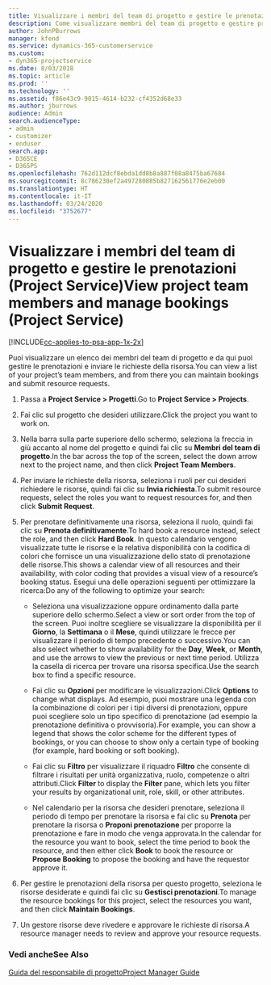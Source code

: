 ```yaml
---
title: Visualizzare i membri del team di progetto e gestire le prenotazioni
description: Come visualizzare membri del team di progetto e gestire prenotazioni in Project Service
author: JohnPBurrows
manager: kfend
ms.service: dynamics-365-customerservice
ms.custom:
- dyn365-projectservice
ms.date: 8/03/2018
ms.topic: article
ms.prod: ''
ms.technology: ''
ms.assetid: f86e43c9-9015-4614-b232-cf4352d68e33
ms.author: jburrows
audience: Admin
search.audienceType:
- admin
- customizer
- enduser
search.app:
- D365CE
- D365PS
ms.openlocfilehash: 762d112dcf8ebda1dd8b8a887f08a8475ba67684
ms.sourcegitcommit: 8c786230ef2a497280885b827162561776e2eb00
ms.translationtype: HT
ms.contentlocale: it-IT
ms.lasthandoff: 03/24/2020
ms.locfileid: "3752677"
---
```

# <a name="view-project-team-members-and-manage-bookings-project-service"></a><span data-ttu-id="6b763-103">Visualizzare i membri del team di progetto e gestire le prenotazioni (Project Service)</span><span class="sxs-lookup"><span data-stu-id="6b763-103">View project team members and manage bookings (Project Service)</span></span>

[!INCLUDE[cc-applies-to-psa-app-1x-2x](../includes/cc-applies-to-psa-app-1x-2x.md)]

<span data-ttu-id="6b763-104">Puoi visualizzare un elenco dei membri del team di progetto e da qui puoi gestire le prenotazioni e inviare le richieste della risorsa.</span><span class="sxs-lookup"><span data-stu-id="6b763-104">You can view a list of your project’s team members, and from there you can maintain bookings and submit resource requests.</span></span>  
  
1.  <span data-ttu-id="6b763-105">Passa a **Project Service > Progetti**.</span><span class="sxs-lookup"><span data-stu-id="6b763-105">Go to **Project Service > Projects**.</span></span>  
  
2.  <span data-ttu-id="6b763-106">Fai clic sul progetto che desideri utilizzare.</span><span class="sxs-lookup"><span data-stu-id="6b763-106">Click the project you want to work on.</span></span>  
  
3.  <span data-ttu-id="6b763-107">Nella barra sulla parte superiore dello schermo, seleziona la freccia in giù accanto al nome del progetto e quindi fai clic su **Membri del team di progetto**.</span><span class="sxs-lookup"><span data-stu-id="6b763-107">In the bar across the top of the screen, select the down arrow next to the project name, and then click **Project Team Members**.</span></span>  
  
4.  <span data-ttu-id="6b763-108">Per inviare le richieste della risorsa, seleziona i ruoli per cui desideri richiedere le risorse, quindi fai clic su **Invia richiesta**.</span><span class="sxs-lookup"><span data-stu-id="6b763-108">To submit resource requests, select the roles you want to request resources for, and then click **Submit Request**.</span></span>  
  
5.  <span data-ttu-id="6b763-109">Per prenotare definitivamente una risorsa, seleziona il ruolo, quindi fai clic su **Prenota definitivamente**.</span><span class="sxs-lookup"><span data-stu-id="6b763-109">To hard book a resource instead, select the role, and then click **Hard Book**.</span></span> <span data-ttu-id="6b763-110">In questo calendario vengono visualizzate tutte le risorse e la relativa disponibilità con la codifica di colori che fornisce un una visualizzazione dello stato di prenotazione delle risorse.</span><span class="sxs-lookup"><span data-stu-id="6b763-110">This shows a calendar view of all resources and their availability, with color coding that provides a visual view of a resource’s booking status.</span></span> <span data-ttu-id="6b763-111">Esegui una delle operazioni seguenti per ottimizzare la ricerca:</span><span class="sxs-lookup"><span data-stu-id="6b763-111">Do any of the following to optimize your search:</span></span>  
  
    -   <span data-ttu-id="6b763-112">Seleziona una visualizzazione oppure ordinamento dalla parte superiore dello schermo.</span><span class="sxs-lookup"><span data-stu-id="6b763-112">Select a view or sort order from the top of the screen.</span></span> <span data-ttu-id="6b763-113">Puoi inoltre scegliere se visualizzare la disponibilità per il **Giorno**, la **Settimana** o il **Mese**, quindi utilizzare le frecce per visualizzare il periodo di tempo precedente o successivo.</span><span class="sxs-lookup"><span data-stu-id="6b763-113">You can also select whether to show availability for the **Day**, **Week**, or **Month**, and use the arrows to view the previous or next time period.</span></span> <span data-ttu-id="6b763-114">Utilizza la casella di ricerca per trovare una risorsa specifica.</span><span class="sxs-lookup"><span data-stu-id="6b763-114">Use the search box to find a specific resource.</span></span>  
  
    -   <span data-ttu-id="6b763-115">Fai clic su **Opzioni** per modificare le visualizzazioni.</span><span class="sxs-lookup"><span data-stu-id="6b763-115">Click **Options** to change what displays.</span></span> <span data-ttu-id="6b763-116">Ad esempio, puoi mostrare una legenda con la combinazione di colori per i tipi diversi di prenotazioni, oppure puoi scegliere solo un tipo specifico di prenotazione (ad esempio la prenotazione definitiva o provvisoria).</span><span class="sxs-lookup"><span data-stu-id="6b763-116">For example, you can show a legend that shows the color scheme for the different types of bookings, or you can choose to show only a certain type of booking (for example, hard booking or soft booking).</span></span>  
  
    -   <span data-ttu-id="6b763-117">Fai clic su **Filtro** per visualizzare il riquadro **Filtro** che consente di filtrare i risultati per unità organizzativa, ruolo, competenze o altri attributi.</span><span class="sxs-lookup"><span data-stu-id="6b763-117">Click **Filter** to display the **Filter** pane, which lets you filter your results by organizational unit, role, skill, or other attributes.</span></span>  
  
    -   <span data-ttu-id="6b763-118">Nel calendario per la risorsa che desideri prenotare, seleziona il periodo di tempo per prenotare la risorsa e fai clic su **Prenota** per prenotare la risorsa o **Proponi prenotazione** per proporre la prenotazione e fare in modo che venga approvata.</span><span class="sxs-lookup"><span data-stu-id="6b763-118">In the calendar for the resource you want to book, select the time period to book the resource, and then either click **Book** to book the resource or **Propose Booking** to propose the booking and have the requestor approve it.</span></span>  
  
6.  <span data-ttu-id="6b763-119">Per gestire le prenotazioni della risorsa per questo progetto, seleziona le risorse desiderate e quindi fai clic su **Gestisci prenotazioni**.</span><span class="sxs-lookup"><span data-stu-id="6b763-119">To manage the resource bookings for this project, select the resources you want, and then click **Maintain Bookings**.</span></span>  
  
7.  <span data-ttu-id="6b763-120">Un gestore risorse deve rivedere e approvare le richieste di risorsa.</span><span class="sxs-lookup"><span data-stu-id="6b763-120">A resource manager needs to review and approve your resource requests.</span></span>  
  
### <a name="see-also"></a><span data-ttu-id="6b763-121">Vedi anche</span><span class="sxs-lookup"><span data-stu-id="6b763-121">See Also</span></span>  
 [<span data-ttu-id="6b763-122">Guida del responsabile di progetto</span><span class="sxs-lookup"><span data-stu-id="6b763-122">Project Manager Guide</span></span>](../project-service/project-manager-guide.md)
